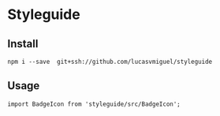 # Styleguide

## Install

```
npm i --save  git+ssh://github.com/lucasvmiguel/styleguide
```

## Usage

```
import BadgeIcon from 'styleguide/src/BadgeIcon';
```